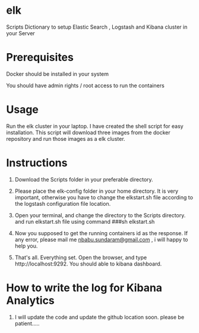 # elk
Scripts Dictionary to setup Elastic Search , Logstash  and Kibana cluster in your Server



# Prerequisites

Docker should be installed in your system

You should have admin rights / root access to run the containers


# Usage

Run the elk cluster in your laptop. I have created the shell script for easy installation. This script will download three images from the docker repository and run those images as a elk cluster.

 
# Instructions

1. Download the Scripts folder in your preferable directory.

2. Please place the elk-config folder in your home directory. It is very important, otherwise you have to change the elkstart.sh file according to the logstash configuration file location.
 
3. Open your terminal, and change the directory to the Scripts directory. and run elkstart.sh file using command  ###sh elkstart.sh 

4. Now you supposed to get the running containers id as the response. If any error, please mail me nbabu.sundaram@gmail.com , i will happy to help you.

5. That's all. Everything set. Open the browser, and type http://localhost:9292. You should able to kibana dashboard.



# How to write the log for Kibana Analytics

1. I will update the code and update the github location soon. please be patient.....
